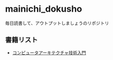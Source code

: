 # mainichi_dokusho

毎日読書して、アウトプットしましょうのリポジトリ

## 書籍リスト

* [コンピュータアーキテクチャ技術入門](http://www.amazon.co.jp/dp/4774164267)
